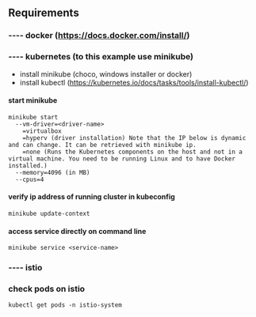 ## Requirements
### ---- docker (https://docs.docker.com/install/)
### ---- kubernetes (to this example use minikube)
- install minikube (choco, windows installer or docker)
- install kubectl (https://kubernetes.io/docs/tasks/tools/install-kubectl/)

#### start minikube
```
minikube start
  --vm-driver=<driver-name>
    =virtualbox
    =hyperv (driver installation) Note that the IP below is dynamic and can change. It can be retrieved with minikube ip.
    =none (Runs the Kubernetes components on the host and not in a virtual machine. You need to be running Linux and to have Docker installed.)
  --memory=4096 (in MB)
  --cpus=4
```
#### verify ip address of running cluster in kubeconfig
`minikube update-context`
#### access service directly on command line
`minikube service <service-name>`

### ---- istio

### check pods on istio
`kubectl get pods -n istio-system`

